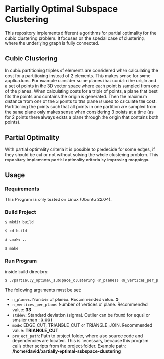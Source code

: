 # Partially Optimal Subspace Clustering
This repository implements different algorithms for partial optimality for the cubic clustering problem. It focuses on the special case of clustering, where the underlying graph is fully connected.
## Cubic Clustering
In cubic partitioning triples of elements are considered when calculating the cost for a partitioning instead of 2 elements. This makes sense for some applications.
For example consider some planes that contain the origin and a set of points in the 3D vector space where each point is sampled from one of the planes. When calculating costs for a triple of points, a plane that best fits the points and contains the origin is generated. Then the maximum distance from one of the 3 points to this plane is used to calculate the cost. Partitioning the points such that all points in one partition are sampled from the same plane only makes sense when considering 3 points at a time (as for 2 points there always exists a plane through the origin that contains both points).
## Partial Optimality
With partial optimality criteria it is possible to predecide for some edges, if they should be cut or not without solving the whole clustering problem. This repository implements partial optimality criteria by improving mappings.
## Usage
### Requirements
This Program is only tested on Linux (Ubuntu 22.04).
### Build Project
```sh
$ mkdir build
```
```sh
$ cd build
```
```sh
$ cmake ..
```
```sh
$ make
```
### Run Program
inside build directory:
```sh
$ ./partially_optimal_subspace_clustering {n_planes} {n_vertices_per_plane} {stddev} {mode} {project_path}
```
The following arguments must be set:
- `n_planes`: Number of planes. Recommended value: **3**
- `n_vertices_per_plane`: Number of vertices of plane. Recommended value: **33**
- `stddev`: Standard deviation (sigma). Outlier can be found for equal or smaller than : **0.001**
- `mode`: EDGE_CUT, TRIANGLE_CUT or TRIANGLE_JOIN. Recommended value: **TRIANGLE_CUT**
- `project_path`: Path to project folder, where also source code and dependencies are located. This is necessary, because this program calls other scripts from the project-folder. Example path: **/home/david/partially-optimal-subspace-clustering**
